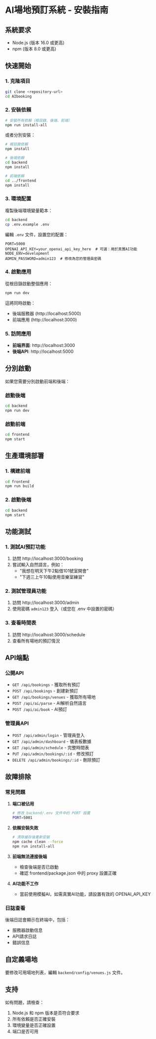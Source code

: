 # AI場地預訂系統 - 安裝指南

## 系統要求

- Node.js (版本 16.0 或更高)
- npm (版本 8.0 或更高)

## 快速開始

### 1. 克隆項目
```bash
git clone <repository-url>
cd AIbooking
```

### 2. 安裝依賴
```bash
# 安裝所有依賴（根目錄、後端、前端）
npm run install-all
```

或者分別安裝：
```bash
# 根目錄依賴
npm install

# 後端依賴
cd backend
npm install

# 前端依賴
cd ../frontend
npm install
```

### 3. 環境配置

複製後端環境變量範本：
```bash
cd backend
cp .env.example .env
```

編輯 `.env` 文件，設置您的配置：
```
PORT=5000
OPENAI_API_KEY=your_openai_api_key_here  # 可選：用於真實AI功能
NODE_ENV=development
ADMIN_PASSWORD=admin123  # 修改為您的管理員密碼
```

### 4. 啟動應用

從根目錄啟動整個應用：
```bash
npm run dev
```

這將同時啟動：
- 後端服務器 (http://localhost:5000)
- 前端應用 (http://localhost:3000)

### 5. 訪問應用

- **前端界面**: http://localhost:3000
- **後端API**: http://localhost:5000

## 分別啟動

如果您需要分別啟動前端和後端：

### 啟動後端
```bash
cd backend
npm run dev
```

### 啟動前端
```bash
cd frontend
npm start
```

## 生產環境部署

### 1. 構建前端
```bash
cd frontend
npm run build
```

### 2. 啟動後端
```bash
cd backend
npm start
```

## 功能測試

### 1. 測試AI預訂功能
1. 訪問 http://localhost:3000/booking
2. 嘗試輸入自然語言，例如：
   - "我想在明天下午2點借101號室開會"
   - "下週三上午10點使用音樂室練習"

### 2. 測試管理員功能
1. 訪問 http://localhost:3000/admin
2. 使用密碼 `admin123` 登入（或您在 .env 中設置的密碼）

### 3. 查看時間表
1. 訪問 http://localhost:3000/schedule
2. 查看所有場地的預訂情況

## API端點

### 公開API
- `GET /api/bookings` - 獲取所有預訂
- `POST /api/bookings` - 創建新預訂
- `GET /api/bookings/venues` - 獲取所有場地
- `POST /api/ai/parse` - AI解析自然語言
- `POST /api/ai/book` - AI預訂

### 管理員API
- `POST /api/admin/login` - 管理員登入
- `GET /api/admin/dashboard` - 儀表板數據
- `GET /api/admin/schedule` - 完整時間表
- `PUT /api/admin/bookings/:id` - 修改預訂
- `DELETE /api/admin/bookings/:id` - 刪除預訂

## 故障排除

### 常見問題

1. **端口被佔用**
   ```bash
   # 修改 backend/.env 文件中的 PORT 設置
   PORT=5001
   ```

2. **依賴安裝失敗**
   ```bash
   # 清除緩存後重新安裝
   npm cache clean --force
   npm run install-all
   ```

3. **前端無法連接後端**
   - 檢查後端是否已啟動
   - 確認 frontend/package.json 中的 proxy 設置正確

4. **AI功能不工作**
   - 當前使用模擬AI，如需真實AI功能，請設置有效的 OPENAI_API_KEY

### 日誌查看

後端日誌會顯示在終端中，包括：
- 服務器啟動信息
- API請求日誌
- 錯誤信息

## 自定義場地

要修改可用場地列表，編輯 `backend/config/venues.js` 文件。

## 支持

如有問題，請檢查：
1. Node.js 和 npm 版本是否符合要求
2. 所有依賴是否正確安裝
3. 環境變量是否正確設置
4. 端口是否可用 